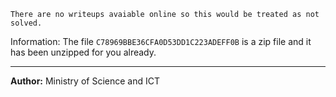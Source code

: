 `There are no writeups avaiable online so this would be treated as not solved.`

Information:
The file `C78969BBE36CFA0D53DD1C223ADEFF0B` is a zip file and it has been unzipped for you already.

---
**Author:** Ministry of Science and ICT